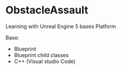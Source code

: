 # ObstacleAssault
Learning with Unreal Engine 5 bases Platform

Base:
- Blueprint
- Blueprint child classes
- C++ (Visual studio Code)
